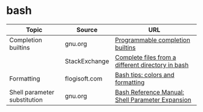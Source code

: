 # bash

| Topic | Source | URL |
| --- | --- | --- |
| Completion builtins | gnu.org | [Programmable completion builtins](https://www.gnu.org/software/bash/manual/html_node/Programmable-Completion-Builtins.html) |
| | StackExchange | [Complete files from a different directory in bash](https://unix.stackexchange.com/questions/34238/complete-files-from-a-different-directory-in-bash) |
| Formatting | flogisoft.com | [Bash tips: colors and formatting](https://misc.flogisoft.com/bash/tip_colors_and_formatting) |
| Shell parameter substitution | gnu.org | [Bash Reference Manual: Shell Parameter Expansion](https://www.gnu.org/software/bash/manual/html_node/Shell-Parameter-Expansion.html#Shell-Parameter-Expansion) |